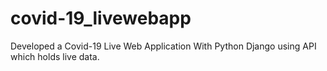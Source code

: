 # covid-19_livewebapp
Developed a Covid-19 Live Web Application With Python Django using API which holds live data.
